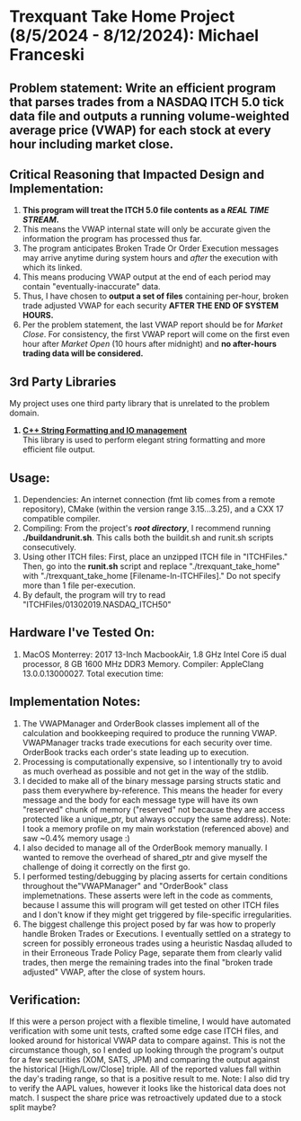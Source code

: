 # Trexquant Take Home Project (8/5/2024 - 8/12/2024): Michael Franceski

## Problem statement: Write an efficient program that parses trades from a NASDAQ ITCH 5.0 tick data file and outputs a running volume-weighted average price (VWAP) for each stock at every hour including market close.

## Critical Reasoning that Impacted Design and Implementation:
<ol>
    <li><b>This program will treat the ITCH 5.0 file contents as a <em>REAL TIME STREAM</em>.</b></li>
    <li>This means the VWAP internal state will only be accurate given the information the program has processed thus far.</li>
    <li>The program anticipates Broken Trade Or Order Execution messages may arrive anytime during system hours and <em>after</em> the execution with which its linked.</li> 
    <li>This means producing VWAP output at the end of each period may contain "eventually-inaccurate" data.</li>
    <li>Thus, I have chosen to <b>output a set of files</b> containing per-hour, broken trade adjusted VWAP for each security <b>AFTER THE END OF SYSTEM HOURS.</b></li>
    <li>Per the problem statement, the last VWAP report should be for <em>Market Close</em>. For consistency, the first VWAP report will come on the first even hour after <em>Market Open</em> (10 hours after midnight) and <b>no after-hours trading data will be considered.</b></li>
</ol>

## 3rd Party Libraries
My project uses one third party library that is unrelated to the problem domain.   
<ol>
    <b><a href="https://fmt.dev/11.0/" ><li>C++ String Formatting and IO management</li></a></b>
    This library is used to perform elegant string formatting and more efficient file output. 
</ol>

## Usage:
<ol>
    <li>Dependencies: An internet connection (fmt lib comes from a remote repository), CMake (within the version range 3.15...3.25), and a CXX 17 compatible compiler.</li>
    <li>Compiling: From the project's <em><b>root directory</b></em>, I recommend running <b>./buildandrunit.sh</b>. This calls both the buildit.sh and runit.sh scripts consecutively.</li>
    <li>Using other ITCH files: First, place an unzipped ITCH file in "ITCHFiles." Then, go into the <b>runit.sh</b> script and replace "./trexquant_take_home" with "./trexquant_take_home [Filename-In-ITCHFiles]." Do not specify more than 1 file per-execution.</li>
    <li>By default, the program will try to read "ITCHFiles/01302019.NASDAQ_ITCH50"</li>
</ol>

## Hardware I've Tested On:
<ol>
    <li>MacOS Monterrey: 2017 13-Inch MacbookAir, 1.8 GHz Intel Core i5 dual processor, 8 GB 1600 MHz DDR3 Memory. Compiler: AppleClang 13.0.0.13000027. Total execution time: </li>
</ol>

## Implementation Notes:
<ol>
    <li>The VWAPManager and OrderBook classes implement all of the calculation and bookkeeping required to produce the running VWAP. VWAPManager tracks trade executions for each security over time. OrderBook tracks each order's state leading up to execution.</li>
    <li>Processing is computationally expensive, so I intentionally try to avoid as much overhead as possible and not get in the way of the stdlib.
    <li>I decided to make all of the binary message parsing structs static and pass them everywhere by-reference. This means the header for every message and the body for each message type will have its own "reserved" chunk of memory ("reserved" not because they are access protected like a unique_ptr, but always occupy the same address). Note: I took a memory profile on my main workstation (referenced above) and saw ~0.4% memory usage :)</li>
    <li>I also decided to manage all of the OrderBook memory manually. I wanted to remove the overhead of shared_ptr and give myself the challenge of doing it correctly on the first go. </li>
    <li>I performed testing/debugging by placing asserts for certain conditions throughout the"VWAPManager" and "OrderBook" class implemetnations. These asserts were left in the code as comments, because I assume this will program will get tested on other ITCH files and I don't know if they might get triggered by file-specific irregularities. </li>
    <li>The biggest challenge this project posed by far was how to properly handle Broken Trades or Executions. I eventually settled on a strategy to screen for possibly erroneous trades using a heuristic Nasdaq alluded to in their Erroneous Trade Policy Page, separate them from clearly valid trades, then merge the remaining trades into the final "broken trade adjusted" VWAP, after the close of system hours. </li>
</ol>

## Verification:
If this were a person project with a flexible timeline, I would have automated verification with some unit tests, crafted some edge case ITCH files, and looked around for historical VWAP data to compare against. This is not the circumstance though, so I ended up looking through the program's output for a few securities (XOM, SATS, JPM) and comparing the output against the historical [High/Low/Close] triple. All of the reported values fall within the day's trading range, so that is a positive result to me. Note: I also did try to verify the AAPL values, however it looks like the historical data does not match. I suspect the share price was retroactively updated due to a stock split maybe?